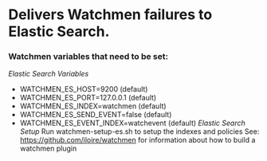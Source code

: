 # Delivers Watchmen failures to Elastic Search.

### Watchmen variables that need to be set:

*Elastic Search Variables*
* WATCHMEN_ES_HOST=9200      (default)
* WATCHMEN_ES_PORT=127.0.0.1 (default)
* WATCHMEN_ES_INDEX=watchmen (default)
* WATCHMEN_ES_SEND_EVENT=false (default)
* WATCHMEN_ES_EVENT_INDEX=watchevent (default)
*Elastic Search Setup*
Run watchmen-setup-es.sh to setup the indexes and policies
See: https://github.com/iloire/watchmen for information about how to build a watchmen plugin